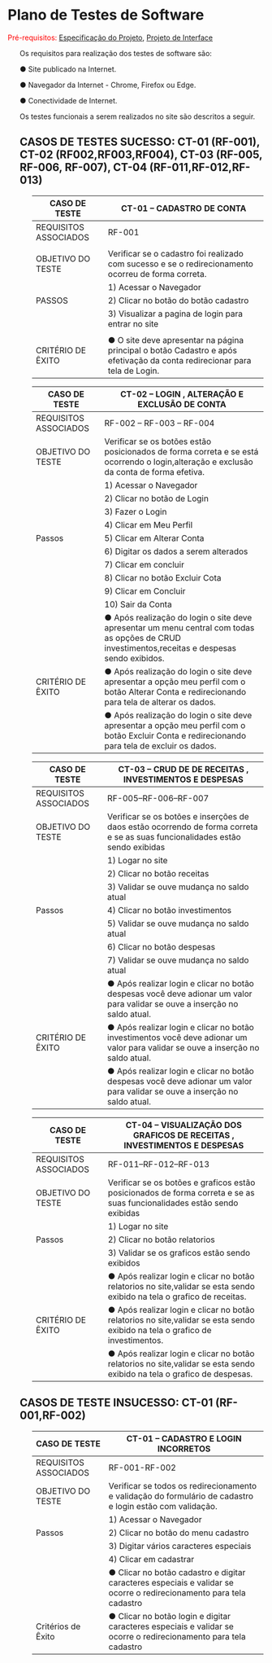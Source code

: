# Plano de Testes de Software

<span style="color:red">Pré-requisitos: <a href="2-Especificação do Projeto.md"> Especificação do Projeto</a></span>, <a href="3-Projeto de Interface.md"> Projeto de Interface</a>


<ol>
 
 
  Os requisitos para realização dos testes de software são:
   
   ● Site publicado na Internet.
 
   ● Navegador da Internet - Chrome, Firefox ou Edge.
 
   ● Conectividade de Internet.

 Os testes funcionais a serem realizados no site são descritos a seguir.
 
## CASOS DE TESTES SUCESSO: CT-01 (RF-001), CT-02 (RF002,RF003,RF004), CT-03 (RF-005, RF-006, RF-007), CT-04 (RF-011,RF-012,RF-013)
<ol>

  | CASO DE TESTE| CT-01 – CADASTRO DE CONTA|
  |--------------|------------------------|
  |REQUISITOS ASSOCIADOS	|RF-001|
  |                                                   |
  |OBJETIVO DO TESTE	| Verificar se o cadastro foi realizado com sucesso e se o redirecionamento ocorreu de forma correta.|
  |      |	1) Acessar o Navegador|
  |PASSOS| 2) Clicar no botão do botão cadastro|
  |      | 3) Visualizar a pagina de login para entrar no site|
  |                                                          |
  |CRITÉRIO DE ÊXITO| ●	O site deve apresentar na página principal o botão Cadastro e após efetivação da conta redirecionar para tela de Login.|

 
|CASO DE TESTE|CT-02 – LOGIN , ALTERAÇÃO E EXCLUSÃO DE CONTA|
|--------------|-------------------------------------|
|REQUISITOS ASSOCIADOS	|RF-002 – RF-003 – RF-004| 
|OBJETIVO DO TESTE|	Verificar se os botões estão posicionados de forma correta e se está ocorrendo o login,alteração e exclusão da conta de forma efetiva.|
|      	|1)	Acessar o Navegador|
|       |2)	Clicar no botão de Login|
|       |3)	Fazer o Login|
|       |4)	Clicar em Meu Perfil|
|Passos |5)	Clicar em Alterar Conta|
|       |6)	Digitar os dados a serem alterados|
|       |7)	Clicar em concluir|
|       |8)	Clicar no botão Excluir Cota|
|       |9)	Clicar em Concluir|
|       |10)	Sair da Conta|
|                 	| ●	Após realização do login o site deve apresentar um menu central com todas as opções de CRUD investimentos,receitas e despesas sendo exibidos.|
|CRITÉRIO DE ÊXITO	| ●	Após realização do login o site deve apresentar a opção meu perfil com o botão Alterar Conta e redirecionando para tela de alterar os dados. |
|                 	| ●	Após realização do login o site deve apresentar a opção meu perfil com o botão Excluir Conta e redirecionando para tela de excluir os dados. |

|CASO DE TESTE |	CT-03 – CRUD DE DE RECEITAS , INVESTIMENTOS E DESPESAS|
|-------------|------------------------------------------------| 
|REQUISITOS ASSOCIADOS|RF-005–RF-006–RF-007|
|OBJETIVO DO TESTE    |Verificar se os botões e inserções de daos estão ocorrendo de forma correta e se as suas funcionalidades estão sendo exibidas|
|      	              |1)	Logar no site|
|                     |2)	Clicar no botão receitas|
|                     |3)	Validar se ouve mudança no saldo atual|
|Passos               |4)	Clicar no botão investimentos|
|                     |5)	Validar se ouve mudança no saldo atual|
|                     |6)	Clicar no botão despesas|
|                     |7)	Validar se ouve mudança no saldo atual|                                                                                                      |
|                 |	●	Após realizar login e clicar no botão despesas você deve adionar um valor para validar se ouve a inserção no saldo atual.       |
|CRITÉRIO DE ÊXITO|	●	Após realizar login e clicar no botão investimentos você deve adionar um valor para validar se ouve a inserção no saldo atual.  |
|                 |	●	Após realizar login e clicar no botão despesas você deve adionar um valor para validar se ouve a inserção no saldo atual.       |


|CASO DE TESTE |	CT-04 – VISUALIZAÇÃO DOS GRAFICOS DE RECEITAS , INVESTIMENTOS E DESPESAS|
|-------------|------------------------------------------------| 
|REQUISITOS ASSOCIADOS|RF-011–RF-012–RF-013|                    
|OBJETIVO DO TESTE    |Verificar se os botões e graficos estão posicionados de forma correta e se as suas funcionalidades estão sendo exibidas|
|	                    |1)	Logar no site|
|Passos               |2)	Clicar no botão relatorios|
|                     |3)	Validar se os graficos estão sendo exibidos|
|                 |	●	Após realizar login e clicar no botão relatorios no site,validar se esta sendo exibido na tela o grafico de receitas.     |
|CRITÉRIO DE ÊXITO|	●	Após realizar login e clicar no botão relatorios no site,validar se esta sendo exibido na tela o grafico de investimentos.|
|                 |	●	Após realizar login e clicar no botão relatorios no site,validar se esta sendo exibido na tela o grafico de despesas.     |

 </ol>

 
## CASOS DE TESTE INSUCESSO: CT-01 (RF-001,RF-002)
<ol>
 
 |CASO DE TESTE |	CT-01 – CADASTRO E LOGIN INCORRETOS| 
 |-------------|-----------------------|
 |REQUISITOS ASSOCIADOS	|RF-001-RF-002|
 |OBJETIVO DO TESTE|Verificar se todos os redirecionamento e validação do formulário de cadastro e login estão com validação.|
 |                 |1) Acessar o Navegador|
 |Passos           |2) Clicar no botão do menu cadastro|
 |                 |3) Digitar vários caracteres especiais|
 |                 |4) Clicar em cadastrar|
 |                  	| ●	Clicar no botão cadastro e digitar caracteres especiais e validar se ocorre o redirecionamento para tela cadastro|
 |Critérios de Êxito	| ●	Clicar no botão login e digitar caracteres especiais e validar se ocorre o redirecionamento para tela cadastro|
 


  </ol>
 </ol>


